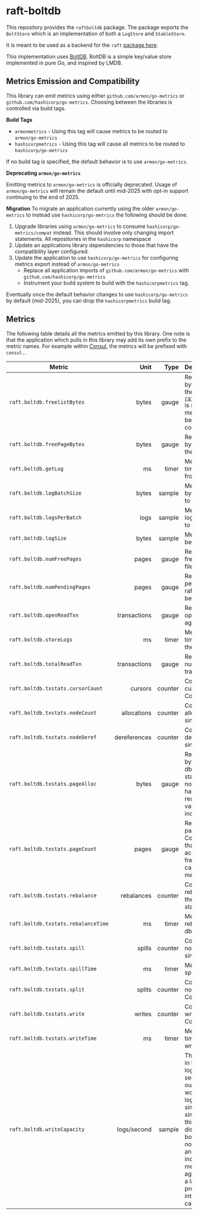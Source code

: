 raft-boltdb
===========

This repository provides the `raftboltdb` package. The package exports the
`BoltStore` which is an implementation of both a `LogStore` and `StableStore`.

It is meant to be used as a backend for the `raft` [package
here](https://github.com/hashicorp/raft).

This implementation uses [BoltDB](https://github.com/boltdb/bolt). BoltDB is
a simple key/value store implemented in pure Go, and inspired by LMDB.

## Metrics Emission and Compatibility

This library can emit metrics using either `github.com/armon/go-metrics` or `github.com/hashicorp/go-metrics`. Choosing between the libraries is controlled via build tags. 

**Build Tags**
* `armonmetrics` - Using this tag will cause metrics to be routed to `armon/go-metrics`
* `hashicorpmetrics` - Using this tag will cause all metrics to be routed to `hashicorp/go-metrics`

If no build tag is specified, the default behavior is to use `armon/go-metrics`. 

**Deprecating `armon/go-metrics`**

Emitting metrics to `armon/go-metrics` is officially deprecated. Usage of `armon/go-metrics` will remain the default until mid-2025 with opt-in support continuing to the end of 2025.

**Migration**
To migrate an application currently using the older `armon/go-metrics` to instead use `hashicorp/go-metrics` the following should be done.

1. Upgrade libraries using `armon/go-metrics` to consume `hashicorp/go-metrics/compat` instead. This should involve only changing import statements. All repositories in the `hashicorp` namespace
2. Update an applications library dependencies to those that have the compatibility layer configured.
3. Update the application to use `hashicorp/go-metrics` for configuring metrics export instead of `armon/go-metrics`
   * Replace all application imports of `github.com/armon/go-metrics` with `github.com/hashicorp/go-metrics`
   * Instrument your build system to build with the `hashicorpmetrics` tag.

Eventually once the default behavior changes to use `hashicorp/go-metrics` by default (mid-2025), you can drop the `hashicorpmetrics` build tag.

## Metrics

The following table details all the metrics emitted by this library. One note is that the application which pulls in this library may add its own prefix to the metric names. For example within [Consul](https://github.com/hashicorp/consul), the metrics will be prefixed with `consul.`.

| Metric                              | Unit         | Type    | Description           |
| ----------------------------------- | ------------:| -------:|:--------------------- |
| `raft.boltdb.freelistBytes`         | bytes        | gauge   | Represents the number of bytes necessary to encode the freelist metadata. When [`raft_boltdb.NoFreelistSync`](/docs/agent/options#NoFreelistSync) is set to `false` these metadata bytes must also be written to disk for each committed log. |
| `raft.boltdb.freePageBytes`         | bytes        | gauge   | Represents the number of bytes of free space within the raft.db file. |
| `raft.boltdb.getLog`                | ms           | timer   | Measures the amount of time spent reading logs from the db. |
| `raft.boltdb.logBatchSize`          | bytes        | sample  | Measures the total size in bytes of logs being written to the db in a single batch. |
| `raft.boltdb.logsPerBatch`          | logs         | sample  | Measures the number of logs being written per batch to the db. |
| `raft.boltdb.logSize`               | bytes        | sample  | Measures the size of logs being written to the db. |
| `raft.boltdb.numFreePages`          | pages        | gauge   | Represents the number of free pages within the raft.db file. |
| `raft.boltdb.numPendingPages`       | pages        | gauge   | Represents the number of pending pages within the raft.db that will soon become free. |
| `raft.boltdb.openReadTxn`           | transactions | gauge   | Represents the number of open read transactions against the db |
| `raft.boltdb.storeLogs`             | ms           | timer   | Measures the amount of time spent writing logs to the db. |
| `raft.boltdb.totalReadTxn`          | transactions | gauge   | Represents the total number of started read transactions against the db |
| `raft.boltdb.txstats.cursorCount`   | cursors      | counter | Counts the number of cursors created since Consul was started. |
| `raft.boltdb.txstats.nodeCount`     | allocations  | counter | Counts the number of node allocations within the db since Consul was started. |
| `raft.boltdb.txstats.nodeDeref`     | dereferences | counter | Counts the number of node dereferences in the db since Consul was started. |
| `raft.boltdb.txstats.pageAlloc`     | bytes        | gauge   | Represents the number of bytes allocated within the db since Consul was started. Note that this does not take into account space having been freed and reused. In that case, the value of this metric will still increase. |
| `raft.boltdb.txstats.pageCount`     | pages        | gauge   | Represents the number of pages allocated since Consul was started. Note that this does not take into account space having been freed and reused. In that case, the value of this metric will still increase. |
| `raft.boltdb.txstats.rebalance`     | rebalances   | counter | Counts the number of node rebalances performed in the db since Consul was started. |
| `raft.boltdb.txstats.rebalanceTime` | ms           | timer   | Measures the time spent rebalancing nodes in the db. |
| `raft.boltdb.txstats.spill`         | spills       | counter | Counts the number of nodes spilled in the db since Consul was started. |
| `raft.boltdb.txstats.spillTime`     | ms           | timer   | Measures the time spent spilling nodes in the db. |
| `raft.boltdb.txstats.split`         | splits       | counter | Counts the number of nodes split in the db since Consul was started. |
| `raft.boltdb.txstats.write`         | writes       | counter | Counts the number of writes to the db since Consul was started. |
| `raft.boltdb.txstats.writeTime`     | ms           | timer   | Measures the amount of time spent performing writes to the db. |
| `raft.boltdb.writeCapacity`         | logs/second  | sample  | Theoretical write capacity in terms of the number of logs that can be written per second. Each sample outputs what the capacity would be if future batched log write operations were similar to this one. This similarity encompasses 4 things: batch size, byte size, disk performance and boltdb performance. While none of these will be static and its highly likely individual samples of this metric will vary, aggregating this metric over a larger time window should provide a decent picture into how this BoltDB store can perform |
